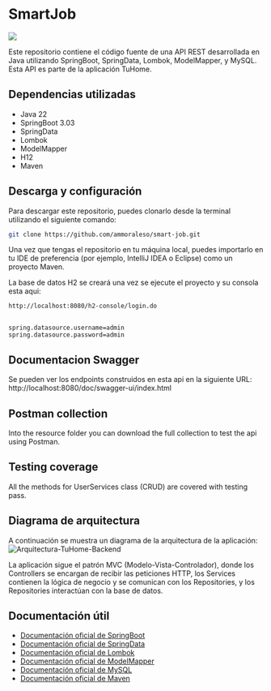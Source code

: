 # SmartJob
<div align="center">
<p align="left">
   <img src="https://img.shields.io/badge/STATUS-EN%20DESAROLLO-green">
</p>

</div>

Este repositorio contiene el código fuente de una API REST desarrollada en Java utilizando SpringBoot, SpringData, Lombok, ModelMapper, y MySQL. Esta API es parte de la aplicación TuHome.

## Dependencias utilizadas
- Java 22
- SpringBoot 3.03
- SpringData
- Lombok
- ModelMapper
- H12
- Maven

## Descarga y configuración
Para descargar este repositorio, puedes clonarlo desde la terminal utilizando el siguiente comando:
```bash
git clone https://github.com/ammoraleso/smart-job.git
```
Una vez que tengas el repositorio en tu máquina local, puedes importarlo en tu IDE de preferencia (por ejemplo, IntelliJ IDEA o Eclipse) como un proyecto Maven.

La base de datos H2 se creará una vez se ejecute el proyecto y su consola esta aqui:
```bash
http://localhost:8080/h2-console/login.do
```

```properties  

spring.datasource.username=admin
spring.datasource.password=admin

```
## Documentacion Swagger

Se pueden ver los endpoints construidos en esta api en la siguiente URL:
http://localhost:8080/doc/swagger-ui/index.html

## Postman collection
Into the resource folder you can download the full collection to test the api using Postman.

## Testing coverage
All the methods for UserServices class (CRUD) are covered with testing pass.

## Diagrama de arquitectura
A continuación se muestra un diagrama de la arquitectura de la aplicación:
![Arquitectura-TuHome-Backend](src/main/resources/Arquitectura/Arquitectura-TuHome-Backend.png)

La aplicación sigue el patrón MVC (Modelo-Vista-Controlador), donde los Controllers se encargan de recibir las peticiones HTTP, los Services contienen la lógica de negocio y se comunican con los Repositories, y los Repositories interactúan con la base de datos.

## Documentación útil

- [Documentación oficial de SpringBoot](https://docs.spring.io/spring-boot/docs/current/reference/htmlsingle/)
- [Documentación oficial de SpringData](https://docs.spring.io/spring-data/jpa/docs/current/reference/html/#reference)
- [Documentación oficial de Lombok](https://projectlombok.org/features/)
- [Documentación oficial de ModelMapper](http://modelmapper.org/getting-started/)
- [Documentación oficial de MySQL](https://dev.mysql.com/doc/)
- [Documentación oficial de Maven](https://maven.apache.org/guides/index.html)


